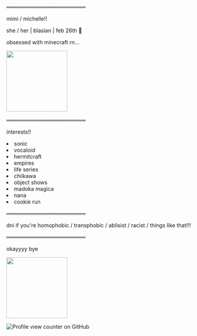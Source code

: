 ═════════════════════ <br>

mimi / michelle!!

she / her | blasian | feb 26th 🎂

obsessed with minecraft rn...

<img style="height:160px;" src="https://static.wikia.nocookie.net/sonic/images/6/64/Amy_1.png/revision/latest/scale-to-width-down/1000?cb=20220105233914">

═════════════════════

interests!!
<li>sonic</li>
<li>vocaloid</li>
<li>hermitcraft</li>
<li>empires</li>
<li>life series</li>
<li>chiikawa</li>
<li>object shows</li>
<li>madoka magica</li>
<li>nana</li>
<li>cookie run</li>

═════════════════════

dni if you're homophobic / transphobic / ablisist / racist / things like that!!!

═════════════════════

okayyyy bye <br>

<img style="height:160px;" src="https://static.wikia.nocookie.net/sonic/images/c/ca/SonicAdventure2_Art2D_AmyRose.png/revision/latest/scale-to-width-down/1000?cb=20230731190733">

![Profile view counter on GitHub](https://komarev.com/ghpvc/?username=mimiforevar3000)

